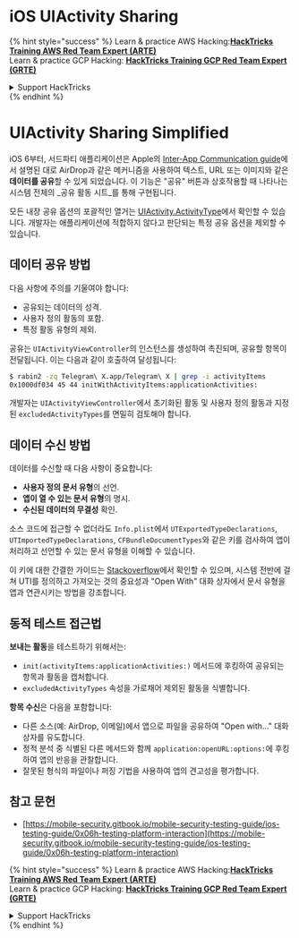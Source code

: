 # iOS UIActivity Sharing

{% hint style="success" %}
Learn & practice AWS Hacking:<img src="/.gitbook/assets/arte.png" alt="" data-size="line">[**HackTricks Training AWS Red Team Expert (ARTE)**](https://training.hacktricks.xyz/courses/arte)<img src="/.gitbook/assets/arte.png" alt="" data-size="line">\
Learn & practice GCP Hacking: <img src="/.gitbook/assets/grte.png" alt="" data-size="line">[**HackTricks Training GCP Red Team Expert (GRTE)**<img src="/.gitbook/assets/grte.png" alt="" data-size="line">](https://training.hacktricks.xyz/courses/grte)

<details>

<summary>Support HackTricks</summary>

* Check the [**subscription plans**](https://github.com/sponsors/carlospolop)!
* **Join the** 💬 [**Discord group**](https://discord.gg/hRep4RUj7f) or the [**telegram group**](https://t.me/peass) or **follow** us on **Twitter** 🐦 [**@hacktricks\_live**](https://twitter.com/hacktricks\_live)**.**
* **Share hacking tricks by submitting PRs to the** [**HackTricks**](https://github.com/carlospolop/hacktricks) and [**HackTricks Cloud**](https://github.com/carlospolop/hacktricks-cloud) github repos.

</details>
{% endhint %}

# UIActivity Sharing Simplified

iOS 6부터, 서드파티 애플리케이션은 Apple의 [Inter-App Communication guide](https://developer.apple.com/library/archive/documentation/iPhone/Conceptual/iPhoneOSProgrammingGuide/Inter-AppCommunication/Inter-AppCommunication.html#//apple_ref/doc/uid/TP40007072-CH6-SW3)에서 설명된 대로 AirDrop과 같은 메커니즘을 사용하여 텍스트, URL 또는 이미지와 같은 **데이터를 공유**할 수 있게 되었습니다. 이 기능은 "공유" 버튼과 상호작용할 때 나타나는 시스템 전체의 _공유 활동 시트_를 통해 구현됩니다.

모든 내장 공유 옵션의 포괄적인 열거는 [UIActivity.ActivityType](https://developer.apple.com/documentation/uikit/uiactivity/activitytype)에서 확인할 수 있습니다. 개발자는 애플리케이션에 적합하지 않다고 판단되는 특정 공유 옵션을 제외할 수 있습니다.

## **데이터 공유 방법**

다음 사항에 주의를 기울여야 합니다:

- 공유되는 데이터의 성격.
- 사용자 정의 활동의 포함.
- 특정 활동 유형의 제외.

공유는 `UIActivityViewController`의 인스턴스를 생성하여 촉진되며, 공유할 항목이 전달됩니다. 이는 다음과 같이 호출하여 달성됩니다:
```bash
$ rabin2 -zq Telegram\ X.app/Telegram\ X | grep -i activityItems
0x1000df034 45 44 initWithActivityItems:applicationActivities:
```
개발자는 `UIActivityViewController`에서 초기화된 활동 및 사용자 정의 활동과 지정된 `excludedActivityTypes`를 면밀히 검토해야 합니다.

## **데이터 수신 방법**

데이터를 수신할 때 다음 사항이 중요합니다:

- **사용자 정의 문서 유형**의 선언.
- **앱이 열 수 있는 문서 유형**의 명시.
- **수신된 데이터의 무결성** 확인.

소스 코드에 접근할 수 없더라도 `Info.plist`에서 `UTExportedTypeDeclarations`, `UTImportedTypeDeclarations`, `CFBundleDocumentTypes`와 같은 키를 검사하여 앱이 처리하고 선언할 수 있는 문서 유형을 이해할 수 있습니다.

이 키에 대한 간결한 가이드는 [Stackoverflow](https://stackoverflow.com/questions/21937978/what-are-utimportedtypedeclarations-and-utexportedtypedeclarations-used-for-on-i)에서 확인할 수 있으며, 시스템 전반에 걸쳐 UTI를 정의하고 가져오는 것의 중요성과 "Open With" 대화 상자에서 문서 유형을 앱과 연관시키는 방법을 강조합니다.

## 동적 테스트 접근법

**보내는 활동**을 테스트하기 위해서는:

- `init(activityItems:applicationActivities:)` 메서드에 후킹하여 공유되는 항목과 활동을 캡처합니다.
- `excludedActivityTypes` 속성을 가로채어 제외된 활동을 식별합니다.

**항목 수신**은 다음을 포함합니다:

- 다른 소스(예: AirDrop, 이메일)에서 앱으로 파일을 공유하여 "Open with..." 대화 상자를 유도합니다.
- 정적 분석 중 식별된 다른 메서드와 함께 `application:openURL:options:`에 후킹하여 앱의 반응을 관찰합니다.
- 잘못된 형식의 파일이나 퍼징 기법을 사용하여 앱의 견고성을 평가합니다.

## 참고 문헌
* [https://mobile-security.gitbook.io/mobile-security-testing-guide/ios-testing-guide/0x06h-testing-platform-interaction](https://mobile-security.gitbook.io/mobile-security-testing-guide/ios-testing-guide/0x06h-testing-platform-interaction)

{% hint style="success" %}
Learn & practice AWS Hacking:<img src="/.gitbook/assets/arte.png" alt="" data-size="line">[**HackTricks Training AWS Red Team Expert (ARTE)**](https://training.hacktricks.xyz/courses/arte)<img src="/.gitbook/assets/arte.png" alt="" data-size="line">\
Learn & practice GCP Hacking: <img src="/.gitbook/assets/grte.png" alt="" data-size="line">[**HackTricks Training GCP Red Team Expert (GRTE)**<img src="/.gitbook/assets/grte.png" alt="" data-size="line">](https://training.hacktricks.xyz/courses/grte)

<details>

<summary>Support HackTricks</summary>

* Check the [**subscription plans**](https://github.com/sponsors/carlospolop)!
* **Join the** 💬 [**Discord group**](https://discord.gg/hRep4RUj7f) or the [**telegram group**](https://t.me/peass) or **follow** us on **Twitter** 🐦 [**@hacktricks\_live**](https://twitter.com/hacktricks\_live)**.**
* **Share hacking tricks by submitting PRs to the** [**HackTricks**](https://github.com/carlospolop/hacktricks) and [**HackTricks Cloud**](https://github.com/carlospolop/hacktricks-cloud) github repos.

</details>
{% endhint %}
